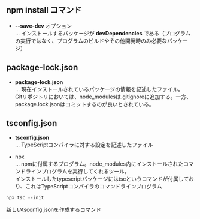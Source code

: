 ## npm install コマンド
* __--save-dev__ オプション<br>
... インストールするパッケージが __devDependencies__ である（プログラムの実行ではなく、プログラムのビルドやその他開発時のみ必要なパッケージ）

## package-lock.json
* __package-lock.json__<br>
... 現在インストールされているパッケージの情報を記述したファイル。<br>
Gitリポジトリにおいては、node_modulesは.gitignoreに追加する。一方、package.lock.jsonはコミットするのが良いとされている。

## tsconfig.json
* __tsconfig.json__ <br>
... TypeScriptコンパイラに対する設定を記述したファイル

* npx <br>
... npmに付属するプログラム。node_modules内にインストールされたコマンドラインプログラムを実行してくれるツール。<br>
インストールしたtypescriptパッケージにはtscというコマンドが付属しており、これはTypeScriptコンパイラのコマンドラインプログラム

```
npx tsc --init
```
新しいtsconfig.jsonを作成するコマンド